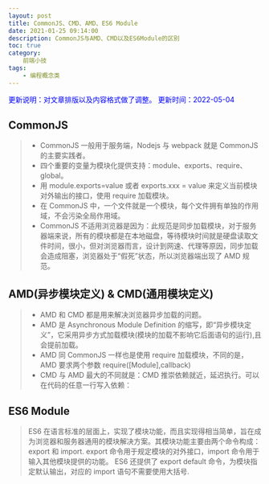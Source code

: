```yaml
---
layout: post
title: CommonJS、CMD、AMD、ES6 Module
date: 2021-01-25 09:14:00
description: CommonJS与AMD、CMD以及ES6Module的区别
toc: true
category: 
    前端小技
tags: 
    - 编程概念类
---
```

<font color=blue>更新说明：对文章排版以及内容格式做了调整。</font>
<font color=blue> 更新时间：2022-05-04</font>

## CommonJS
> - CommonJS 一般用于服务端，Nodejs 与 webpack 就是 CommonJS 的主要实践者。
> - 四个重要的变量为模块化提供支持：module、exports、require、global。
> - 用 module.exports=value 或者 exports.xxx = value 来定义当前模块对外输出的接口，使用 require 加载模块。
> - 在 CommonJS 中，一个文件就是一个模块，每个文件拥有单独的作用域，不会污染全局作用域。
> - CommonJS 不适用浏览器是因为：此规范是同步加载模块，对于服务器端来说，所有的模块都是在本地磁盘，等待模块时间就是硬盘读取文件时间，很小，但对浏览器而言，设计到网速、代理等原因，同步加载会造成阻塞，浏览器处于“假死”状态，所以浏览器端出现了 AMD 规范。

## AMD(异步模块定义) & CMD(通用模块定义)
> - AMD 和 CMD 都是用来解决浏览器异步加载的问题。
> - AMD 是 Asynchronous Module Definition 的缩写，即“异步模块定义”，它采用异步方式加载模块(模块的加载不影响它后面语句的运行),且会提前加载。
> - AMD 同 CommonJS 一样也是使用 require 加载模块，不同的是，AMD 要求两个参数 require([Module],callback)
> - CMD 与 AMD 最大的不同就是：CMD 推崇依赖就近，延迟执行。可以在代码的任意一行写入依赖：

## ES6 Module
> ES6 在语言标准的层面上，实现了模块功能，而且实现得相当简单，旨在成为浏览器和服务器通用的模块解决方案。其模块功能主要由两个命令构成：export 和 import.
> export 命令用于规定模块的对外接口，import 命令用于输入其他模块提供的功能。
> ES6 还提供了 export default 命令，为模块指定默认输出，对应的 import 语句不需要使用大括号.

